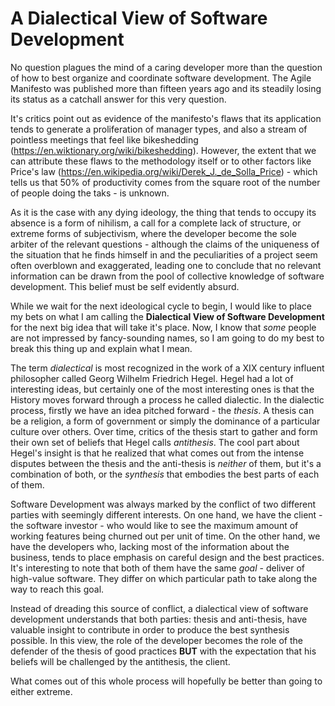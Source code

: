 # A Dialectical View of Software Development

No question plagues the mind of a caring developer more than the question of how to best organize and coordinate software development.
The Agile Manifesto was published more than fifteen years ago and its steadily losing its status as a catchall answer for this very question.

It's critics point out as evidence of the manifesto's flaws that its application tends to generate a proliferation of manager types, and also a stream of pointless meetings that feel like bikeshedding (https://en.wiktionary.org/wiki/bikeshedding). However, the extent that we can attribute these flaws to the methodology itself or to other factors like Price's law (https://en.wikipedia.org/wiki/Derek_J._de_Solla_Price) - which tells us that 50% of productivity comes from the square root of the number of people doing the taks - is unknown.

As it is the case with any dying ideology, the thing that tends to occupy its absence is a form of nihilism, a call for a complete lack of structure, or extreme forms of subjectivism, where the developer become the sole arbiter of the relevant questions - although the claims of the uniqueness of the situation that he finds himself in and the peculiarities of a project seem often overblown and exaggerated, leading one to conclude that no relevant information can be drawn from the pool of collective knowledge of software development. This belief must be self evidently absurd.

While we wait for the next ideological cycle to begin, I would like to place my bets on what I am calling the **Dialectical View of Software Development** for the next big idea that will take it's place. Now, I know that _some_ people are not impressed by fancy-sounding names, so I am going to do my best to break this thing up and explain what I mean.

The term *dialectical* is most recognized in the work of a XIX century influent philosopher called Georg Wilhelm Friedrich Hegel. Hegel had a lot of interesting ideas, but certainly one of the most interesting ones is that the History moves forward through a process he called dialectic. In the dialectic process, firstly we have an idea pitched forward - the *thesis*. A thesis can be a religion, a form of government or simply the dominance of a particular culture over others. Over time, critics of the thesis start to gather and form their own set of beliefs that Hegel calls *antithesis*. The cool part about Hegel's insight is that he realized that what comes out from the intense disputes between the thesis and the anti-thesis is *neither* of them, but it's a combination of both, or the *synthesis* that embodies the best parts of each of them.

Software Development was always marked by the conflict of two different parties with seemingly different interests. On one hand, we have the client - the software investor - who would like to see the maximum amount of working features being churned out per unit of time. On the other hand, we have the developers who, lacking most of the information about the business, tends to place emphasis on careful design and the best practices. It's interesting to note that both of them have the same _goal_ - deliver of high-value software. They differ on which particular path to take along the way to reach this goal.

Instead of dreading this source of conflict, a dialectical view of software development understands that both parties: thesis and anti-thesis, have valuable insight to contribute in order to produce the best synthesis possible. In this view, the role of the developer becomes the role of the defender of the thesis of good practices **BUT** with the expectation that his beliefs will be challenged by the antithesis, the client.

What comes out of this whole process will hopefully be better than going to either extreme.
